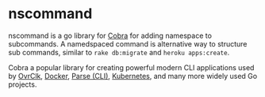 # nscommand

nscommand is a go library for [Cobra](https://github.com/spf13/cobra) for adding namespace to subcommands. A namedspaced command is alternative way to structure sub commands, similar to `rake db:migrate` and `heroku apps:create`.

Cobra a popular library for creating powerful modern CLI applications used by [OvrClk](http://ovrclk.com), [Docker](https://github.com/docker/distribution), [Parse (CLI)](https://parse.com/), [Kubernetes](http://kubernetes.io/), and many more widely used Go projects.
